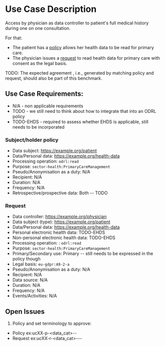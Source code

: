 # Use Case Description

Access by physician as data controller to patient's full medical history during one on one consultation.

For that:
- The patient has a [policy](policy-01.ttl) allows her health data to be read for primary care.
- The physician issues a [request](request-01.ttl) to read health data for primary care with consent as the legal basis.

TODO: The expected agreement , i.e., generated by matching policy and request, should also be part of this benchmark.

## Use Case Requirements:

- N/A - non applicable requirements
- TODO - we still need to think about how to integrate that into an ODRL policy
- TODO-EHDS - required to assess whether EHDS is applicable, still needs to be incorporated 

### Subject/holder policy

- Data subject: <https://example.org/patient>
- Data/Personal data: <https://example.org/health-data>
- Processing operation: `odrl:read`
- Purpose: `sector-health:PrimaryCareManagement`
- Pseudo/Anonymisation as a duty: N/A
- Recipient: N/A
- Duration: N/A
- Frequency: N/A
- Retrospective/prospective data: Both -- TODO

### Request

- Data controller: <https://example.org/physician>
- Data subject (type): <https://example.org/patient>
- Data/Personal data: <https://example.org/health-data>
- Personal electronic health data: TODO-EHDS
- Non-personal electronic health data: TODO-EHDS
- Processing operation: : `odrl:read`
- Purpose: `sector-health:PrimaryCareManagement`
- Primary/Secondary use: Primary -- still needs to be expressed in the policy though
- Legal basis: `eu-gdpr:A9-2-a`
- Pseudo/Anonymisation as a duty: N/A
- Recipient: N/A
- Data source: N/A
- Duration: N/A
- Frequency: N/A
- Events/Activities: N/A

## Open Issues
 
1. Policy and set terminology to approve:
- Policy ex:ucXX-p-<data_cat>-<purpose>-<scope>	
- Request ex:ucXX-r-<data_cat>-<purpose>-<scope>-<assignee>
